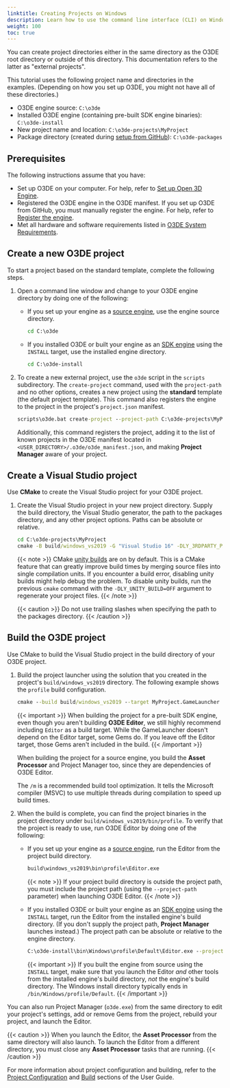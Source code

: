 ```yaml
---
linktitle: Creating Projects on Windows
description: Learn how to use the command line interface (CLI) on Windows to create and build new Open 3D Engine (O3DE) projects from the default project template.
weight: 100
toc: true
---
```


You can create project directories either in the same directory as the O3DE root directory or outside of this directory. This documentation refers to the latter as "external projects".

This tutorial uses the following project name and directories in the examples. (Depending on how you set up O3DE, you might not have all of these directories.)

* O3DE engine source: `C:\o3de`
* Installed O3DE engine (containing pre-built SDK engine binaries): `C:\o3de-install`
* New project name and location: `C:\o3de-projects\MyProject`
* Package directory (created during [setup from GitHub](/docs/welcome-guide/setup/setup-from-github/#build-the-engine)): `C:\o3de-packages`

## Prerequisites

The following instructions assume that you have:

* Set up O3DE on your computer. For help, refer to [Set up Open 3D Engine](/docs/welcome-guide/setup).
* Registered the O3DE engine in the O3DE manifest. If you set up O3DE from GitHub, you must manually register the engine. For help, refer to [Register the engine](/docs/welcome-guide/setup/setup-from-github/#register-the-engine).
* Met all hardware and software requirements listed in [O3DE System Requirements](/docs/welcome-guide/requirements).

## Create a new O3DE project

To start a project based on the standard template, complete the following steps.

1. Open a command line window and change to your O3DE engine directory by doing one of the following:

    * If you set up your engine as a [source engine](/docs/welcome-guide/setup/setup-from-github/#build-the-engine), use the engine source directory.

        ```cmd
        cd C:\o3de
        ```

    * If you installed O3DE or built your engine as an [SDK engine](/docs/welcome-guide/setup/setup-from-github/#build-the-engine) using the `INSTALL` target, use the installed engine directory.

        ```cmd
        cd C:\o3de-install
        ```

1. To create a new external project, use the `o3de` script in the `scripts` subdirectory. The `create-project` command, used with the `project-path` and no other options, creates a new project using the **standard** template (the default project template). This command also registers the engine to the project in the project's `project.json` manifest.

    ```cmd
    scripts\o3de.bat create-project --project-path C:\o3de-projects\MyProject
    ```

    Additionally, this command registers the project, adding it to the list of known projects in the O3DE manifest located in `<USER_DIRECTORY>/.o3de/o3de_manifest.json`, and making **Project Manager** aware of your project.

## Create a Visual Studio project

Use **CMake** to create the Visual Studio project for your O3DE project.

1. Create the Visual Studio project in your new project directory. Supply the build directory, the Visual Studio generator, the path to the packages directory, and any other project options. Paths can be absolute or relative.

    ```cmd
    cd C:\o3de-projects\MyProject
    cmake -B build/windows_vs2019 -G "Visual Studio 16" -DLY_3RDPARTY_PATH=C:\o3de-packages
    ```

    {{< note >}}
CMake [unity builds](https://cmake.org/cmake/help/latest/prop_tgt/UNITY_BUILD.html) are on by default. This is a CMake feature that can greatly improve build times by merging source files into single compilation units. If you encounter a build error, disabling unity builds might help debug the problem. To disable unity builds, run the previous `cmake` command with the `-DLY_UNITY_BUILD=OFF` argument to regenerate your project files.
    {{< /note >}}

    {{< caution >}}
Do not use trailing slashes when specifying the path to the packages directory.
    {{< /caution >}}

## Build the O3DE project

Use CMake to build the Visual Studio project in the build directory of your O3DE project.

1. Build the project launcher using the solution that you created in the project's `build/windows_vs2019` directory. The following example shows the `profile` build configuration.

    ```cmd
    cmake --build build/windows_vs2019 --target MyProject.GameLauncher Editor --config profile -- /m
    ```

    {{< important >}}
When building the project for a pre-built SDK engine, even though you aren't building **O3DE Editor**, we still highly recommend including `Editor` as a build target. While the GameLauncher doesn't depend on the Editor target, some Gems do. If you leave off the Editor target, those Gems aren't included in the build.
    {{< /important >}}

    When building the project for a source engine, you build the **Asset Processor** and Project Manager too, since they are dependencies of O3DE Editor.

    The `/m` is a recommended build tool optimization. It tells the Microsoft compiler (MSVC) to use multiple threads during compilation to speed up build times.

1. When the build is complete, you can find the project binaries in the project directory under `build/windows_vs2019/bin/profile`. To verify that the project is ready to use, run O3DE Editor by doing one of the following:

    * If you set up your engine as a [source engine](/docs/welcome-guide/setup/setup-from-github/#build-the-engine), run the Editor from the project build directory.

        ```cmd
        build\windows_vs2019\bin\profile\Editor.exe
        ```

        {{< note >}}
If your project build directory is outside the project path, you must include the project path (using the `--project-path` parameter) when launching O3DE Editor.
        {{< /note >}}

    * If you installed O3DE or built your engine as an [SDK engine](/docs/welcome-guide/setup/setup-from-github/#build-the-engine) using the `INSTALL` target, run the Editor from the installed engine's build directory. (If you don't supply the project path, **Project Manager** launches instead.) The project path can be absolute or relative to the engine directory.

        ```cmd
        C:\o3de-install\bin\Windows\profile\Default\Editor.exe --project-path C:\o3de-projects\MyProject
        ```

        {{< important >}}
If you built the engine from source using the `INSTALL` target, make sure that you launch the Editor _and_ other tools from the installed engine's build directory, _not_ the engine's build directory. The Windows install directory typically ends in `/bin/Windows/profile/Default`.
        {{< /important >}}

You can also run Project Manager (`o3de.exe`) from the same directory to edit your project's settings, add or remove Gems from the project, rebuild your project, and launch the Editor.


{{< caution >}}
When you launch the Editor, the **Asset Processor** from the same directory will also launch.  To launch the Editor from a different directory, you must close any **Asset Processor** tasks that are running.
{{< /caution >}}

For more information about project configuration and building, refer to the [Project Configuration](/docs/user-guide/project-config) and [Build](/docs/user-guide/build) sections of the User Guide.
